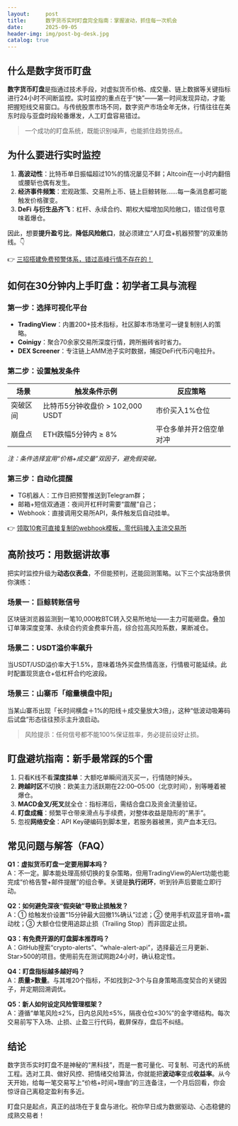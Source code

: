 ```yaml
---
layout:     post
title:      数字货币实时盯盘完全指南：掌握波动，抓住每一次机会
date:       2025-09-05
header-img: img/post-bg-desk.jpg
catalog: true
---
```


## 什么是数字货币盯盘  

**数字货币盯盘**是指通过技术手段，对虚拟货币价格、成交量、链上数据等关键指标进行24小时不间断监控。实时监控的重点在于“快”——第一时间发现异动，才能把握短线交易窗口。与传统股票市场不同，数字资产市场全年无休，行情往往在美东时段与亚盘时段轮番爆发，人工盯盘容易错过。  

> 一个成功的盯盘系统，既能识别噪声，也能抓住趋势拐点。  

## 为什么要进行实时监控  

1. **高波动性**：比特币单日振幅超过10%的情况屡见不鲜；Altcoin在一小时内翻倍或腰斩也偶有发生。  
2. **经济事件频繁**：宏观政策、交易所上币、链上巨鲸转账……每一条消息都可能触发价格骤变。  
3. **DeFi 与衍生品齐飞**：杠杆、永续合约、期权大幅增加风险敞口，错过信号意味着爆仓。  

因此，想要**提升盈亏比**，**降低风险敞口**，就必须建立“人盯盘+机器预警”的双重防线。👇  

👉 [三招搭建免费预警体系，错过高峰行情不存在的！](https://okxdog.com/)  

## 如何在30分钟内上手盯盘：初学者工具与流程  

### 第一步：选择可视化平台  

- **TradingView**：内置200+技术指标，社区脚本市场里可一键复制别人的策略。  
- **Coinigy**：聚合70余家交易所深度行情，跨所搬砖省时省力。  
- **DEX Screener**：专注链上AMM池子实时数据，捕捉DeFi代币闪电拉升。  

### 第二步：设置触发条件  

| 场景 | 触发条件示例 | 反应策略 |  
|------|--------------|----------|  
| 突破区间 | 比特币5分钟收盘价 > 102,000 USDT | 市价买入1%仓位 |  
| 崩盘点 | ETH跌幅5分钟内 ≥ 8% | 平仓多单并开2倍空单对冲 |  

*注：条件选择宜用“价格+成交量”双因子，避免假突破。*  

### 第三步：自动化提醒  

- TG机器人：工作日把预警推送到Telegram群；  
- 邮箱+短信双通道：夜间开杠杆时需要“震醒”自己；  
- Webhook：直接调用交易所API，条件触发后自动挂单。  

👉 [领取10套可直接复制的webhook模板，零代码接入主流交易所](https://okxdog.com/)  

## 高阶技巧：用数据讲故事  

把实时监控升级为**动态仪表盘**，不但能预判，还能回测策略。以下三个实战场景供你演练：  

### 场景一：巨鲸转账信号  

区块链浏览器监测到一笔10,000枚BTC转入交易所地址——主力可能砸盘。叠加订单簿深度变薄、永续合约资金费率升高，综合拉高风险系数，果断减仓。  

### 场景二：USDT溢价率飙升  

当USDT/USD溢价率大于1.5%，意味着场外买盘热情高涨，行情极可能延续。此时配置现货底仓+低杠杆合约吃波段。  

### 场景三：山寨币「缩量横盘中阳」  

当某山寨币出现「长时间横盘＋1%的阳线＋成交量放大3倍」，这种“低波动吸筹码后试盘”形态往往预示主升浪启动。  

> 风险提示：任何信号都不能100%保证胜率，务必提前设好止损。  

## 盯盘避坑指南：新手最常踩的5个雷  

1. 只看K线不看**深度挂单**：大额吃单瞬间消灭买一，行情随时掉头。  
2. **跨越时区**不切换：欧美主力活跃期在22:00–05:00（北京时间），别等睡着被爆仓。  
3. **MACD金叉/死叉**就全仓：指标滞后，需结合盘口及资金流量验证。  
4. **盯盘成瘾**：频繁平仓带来滑点与手续费，对整体收益是隐形的“黑手”。  
5. 忽视**网络安全**：API Key硬编码到脚本里，若服务器被黑，资产血本无归。  

## 常见问题与解答（FAQ）  

**Q1：虚拟货币盯盘一定要用脚本吗？**  
A：不一定。脚本能处理高频切换的复杂策略，但用TradingView的Alert功能也能完成“价格告警+邮件提醒”的组合拳。关键是**执行闭环**，听到铃声后要能立即行动。  

**Q2：如何避免深夜“假突破”导致止损触发？**  
A：① 给触发价设置“15分钟最大回撤1%确认”过滤；② 使用手机双蓝牙音响+震动枕；③ 大额仓位使用追踪止损（Trailing Stop）而非固定止损。  

**Q3：有免费开源的盯盘脚本推荐吗？**  
A：GitHub搜索“crypto-alerts”、“whale-alert-api”，选择最近三月更新、Star>500的项目。使用前先在测试网跑24小时，确认稳定性。  

**Q4：盯盘指标越多越好吗？**  
A：**质量>数量**。与其堆20个指标，不如找到2–3个与自身策略高度契合的关键因子，并定期回溯调优。  

**Q5：新人如何设定风险管理框架？**  
A：遵循“单笔风险≤2%，日内总风险≤5%，隔夜仓位≤30%”的金字塔结构。每次交易前写下入场、止损、止盈三行代码，截屏保存，盘后不纠结。  

## 结论  

数字货币实时盯盘不是神秘的“黑科技”，而是一套可量化、可复制、可迭代的系统工程。选对工具、做好风控、把情绪交给算法，你就能把**波动率**变成**收益率**。从今天开始，给每一笔交易写上“价格+时间+理由”的三连备注，一个月后回看，你会惊讶自己离稳定盈利有多近。

盯盘只是起点，真正的战场在于复盘与进化。祝你早日成为数据驱动、心态稳健的成熟交易者！